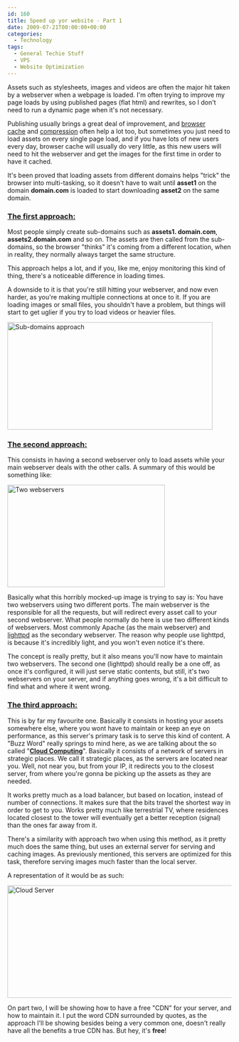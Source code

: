 ```yaml
---
id: 160
title: Speed up yor website - Part 1
date: 2009-07-21T00:00:00+00:00
categories:
  - Technology
tags:
  - General Techie Stuff
  - VPS
  - Website Optimization
---
```

Assets such as stylesheets, images and videos are often the major hit taken by a webserver when a webpage is loaded. I'm often trying to improve my page loads by using published pages (flat html) and rewrites, so I don't need to run a dynamic page when it's not necessary.

Publishing usually brings a great deal of improvement, and <a title="Apache 101 - Cache Control" href="http://www.placona.co.uk/126/vps/apache-101-cache-control/" target="_self">browser cache</a> and [compression](http://www.placona.co.uk/124/vps/apache-101-compressing-files/ "Apache 101 - Compressing Files") often help a lot too, but sometimes you just need to load assets on every single page load, and if you have lots of new users every day, browser cache will usually do very little, as this new users will need to hit the webserver and get the images for the first time in order to have it cached.

It's been proved that loading assets from different domains helps "trick" the browser into multi-tasking, so it doesn't have to wait until **asset1** on the domain **domain.com** is loaded to start downloading **asset2** on the same domain.

### <span style="text-decoration: underline;">The first approach:</span>

Most people simply create sub-domains such as **assets1. domain.com**, **assets2.domain.com** and so on. The assets are then called from the sub-domains, so the browser "thinks" it's coming from a different location, when in reality, they normally always target the same structure.

This approach helps a lot, and if you, like me, enjoy monitoring this kind of thing, there's a noticeable difference in loading times.

A downside to it is that you're still hitting your webserver, and now even harder, as you're making multiple connections at once to it. If you are loading images or small files, you shouldn't have a problem, but things will start to get uglier if you try to load videos or heavier files.

<img src="http://files.placona.co.uk/cdn/mockup1.png" alt="Sub-domains approach" width="461" height="242" />

### <span style="text-decoration: underline;">The second approach:</span>

This consists in having a second webserver only to load assets while your main webserver deals with the other calls. A summary of this would be something like:

<img src="http://files.placona.co.uk/cdn/mockup.png" alt="Two webservers" width="354" height="230" />

Basically what this horribly mocked-up image is trying to say is: You have two webservers using two different ports. The main webserver is the responsible for all the requests, but will redirect every asset call to your second webserver. What people normally do here is use two different kinds of webservers. Most commonly Apache (as the main webserver) and <a title="Lighttpd" href="http://www.lighttpd.net/" target="_blank">lighttpd</a> as the secondary webserver. The reason why people use lighttpd, is because it's incredibly light, and you won't even notice it's there.

The concept is really pretty, but it also means you'll now have to maintain two webservers. The second one (lighttpd) should really be a one off, as once it's configured, it will just serve static contents, but still, it's two webservers on your server, and if anything goes wrong, it's a bit difficult to find what and where it went wrong.

### <span style="text-decoration: underline;">The third approach:</span>

This is by far my favourite one. Basically it consists in hosting your assets somewhere else, where you wont have to maintain or keep an eye on performance, as this server's primary task is to serve this kind of content. A "Buzz Word" really springs to mind here, as we are talking about the so called "**<a title="Cloud Computing" href="http://en.wikipedia.org/wiki/Cloud_computing" target="_blank">Cloud Computing</a>**". Basically it consists of a network of servers in strategic places. We call it strategic places, as the servers are located near you. Well, not near you, but from your IP, it redirects you to the closest server, from where you're gonna be picking up the assets as they are needed.

It works pretty much as a load balancer, but based on location, instead of number of connections. It makes sure that the bits travel the shortest way in order to get to you. Works pretty much like terrestrial TV, where residences located closest to the tower will eventually get a better reception (signal) than the ones far away from it.
  
There's a similarity with approach two when using this method, as it pretty much does the same thing, but uses an external server for serving and caching images. As previously mentioned, this servers are optimized for this task, therefore serving images much faster than the local server.

A representation of it would be as such:

<img src="http://files.placona.co.uk/cdn/mockup2.png" alt="Cloud Server" width="555" height="253" />

On part two, I will be showing how to have a free "CDN" for your server, and how to maintain it. I put the word CDN surrounded by quotes, as the approach I'll be showing besides being a very common one, doesn't really have all the benefits a true CDN has. But hey, it's **free**!
